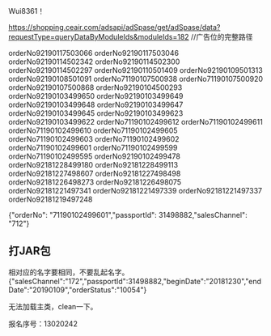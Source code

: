 Wui8361！

https://shopping.ceair.com/adsapi/adSpase/get/adSpase/data?requestType=queryDataByModuleIds&moduleIds=182 //广告位的完整路径 

orderNo92190117503066
orderNo92190117503046
orderNo92190114502342
orderNo92190114502300
orderNo92190114502297
orderNo92190110501409
orderNo92190109501313
orderNo92190108501091
orderNo71190107500938
orderNo71190107500920
orderNo92190107500868
orderNo92190104500293
orderNo92190103499650
orderNo92190103499649
orderNo92190103499648
orderNo92190103499647
orderNo92190103499645
orderNo92190103499623
orderNo92190103499622
orderNo71190102499612
orderNo71190102499611
orderNo71190102499610
orderNo71190102499605
orderNo71190102499603
orderNo71190102499602
orderNo71190102499601
orderNo71190102499599
orderNo71190102499595
orderNo92190102499478
orderNo92181228499180
orderNo92181228499113
orderNo92181227498607
orderNo92181227498498
orderNo92181226498273
orderNo92181226498075
orderNo92181221497341
orderNo92181221497339
orderNo92181221497337
orderNo92181219497248

{"orderNo": "71190102499601","passportId": 31498882,"salesChannel": "712"}

## 打JAR包
相对应的名字要相同，不要乱起名字。
{"salesChannel":"172","passportId":31498882,"beginDate":"20181230","endDate":"20190109","orderStatus":"10054"}

无法加载主类，clean一下。

报名序号：13020242